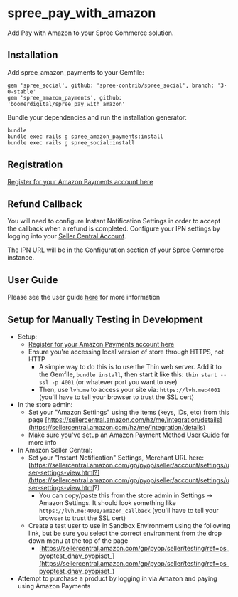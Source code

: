 spree_pay_with_amazon
===================

Add Pay with Amazon to your Spree Commerce solution.

Installation
------------

Add spree_amazon_payments to your Gemfile:

```
gem 'spree_social', github: 'spree-contrib/spree_social', branch: '3-0-stable'
gem 'spree_amazon_payments', github: 'boomerdigital/spree_pay_with_amazon'
```

Bundle your dependencies and run the installation generator:

```
bundle
bundle exec rails g spree_amazon_payments:install
bundle exec rails g spree_social:install
```

Registration
--------------
[Register for your Amazon Payments account here](https://sellercentral.amazon.com/hz/me/sp/signup?solutionProviderOptions=lwa%3Bmws-acc%3B&marketplaceId=AGWSWK15IEJJ7&solutionProviderToken=AAAAAQAAAAEAAAAQw%2B2XzpFj2GWN0gTo0twkdAAAAHAcjkEL%2FdK5mKZbaJyrLpiWRmzHCLnC5eLDc8TlCy4aHUaagtgrQcxbsBRi5Y3xsRv1jXEP2QFuCAniHYcBxE%2FpbFnuBaEBPHBANejgd8xYL4fBX8Fz3I9%2Fl5bmIYBWyvSCEP8MPJQ6KKCNwPGcV%2FDN&solutionProviderId=A31NP5KFHXSFV1)

Refund Callback
--------------
You will need to configure Instant Notification Settings in order to accept the callback when a refund is completed. Configure your IPN settings by logging into your [Seller Central Account](https://sellercentral.amazon.com/gp/pyop/seller/account/settings/user-settings-view.html?).

The IPN URL will be in the Configuration section of your Spree Commerce instance.

User Guide
--------------
Please see the user guide [here](https://github.com/boomerdigital/spree_pay_with_amazon/blob/master/LoginandPaywithAmazonforSpreeCommerce.pdf?raw=true) for more information

Setup for Manually Testing in Development
-----------------------------------------
* Setup:
  * [Register for your Amazon Payments account here](https://sellercentral.amazon.com/hz/me/sp/signup?solutionProviderOptions=lwa%3Bmws-acc%3B&marketplaceId=AGWSWK15IEJJ7&solutionProviderToken=AAAAAQAAAAEAAAAQw%2B2XzpFj2GWN0gTo0twkdAAAAHAcjkEL%2FdK5mKZbaJyrLpiWRmzHCLnC5eLDc8TlCy4aHUaagtgrQcxbsBRi5Y3xsRv1jXEP2QFuCAniHYcBxE%2FpbFnuBaEBPHBANejgd8xYL4fBX8Fz3I9%2Fl5bmIYBWyvSCEP8MPJQ6KKCNwPGcV%2FDN&solutionProviderId=A31NP5KFHXSFV1)
  * Ensure you're accessing local version of store through HTTPS, not HTTP
    * A simple way to do this is to use the Thin web server.  Add it to the Gemfile, `bundle install`, then start it like this:
      `thin start --ssl -p 4001` (or whatever port you want to use)
    * Then, use `lvh.me` to access your site via:
      `https://lvh.me:4001` (you'll have to tell your browser to trust the SSL cert)
* In the store admin:
  * Set your "Amazon Settings" using the items (keys, IDs, etc) from this page [https://sellercentral.amazon.com/hz/me/integration/details](https://sellercentral.amazon.com/hz/me/integration/details)
  * Make sure you've setup an Amazon Payment Method [User Guide](https://github.com/boomerdigital/spree_pay_with_amazon/blob/master/LoginandPaywithAmazonforSpreeCommerce.pdf?raw=true) for more info
* In Amazon Seller Central:
  * Set your "Instant Notification" Settings, Merchant URL here: [https://sellercentral.amazon.com/gp/pyop/seller/account/settings/user-settings-view.html?](https://sellercentral.amazon.com/gp/pyop/seller/account/settings/user-settings-view.html?)
    * You can copy/paste this from the store admin in Settings -> Amazon Settings.  It should look something like `https://lvh.me:4001/amazon_callback` (you'll have to tell your browser to trust the SSL cert)
  * Create a test user to use in Sandbox Environment using the following link, but be sure you select the correct environment from the drop down menu at the top of the page
    * [https://sellercentral.amazon.com/gp/pyop/seller/testing/ref=ps_pyoptest_dnav_pyopiset_](https://sellercentral.amazon.com/gp/pyop/seller/testing/ref=ps_pyoptest_dnav_pyopiset_)
* Attempt to purchase a product by logging in via Amazon and paying using Amazon Payments



